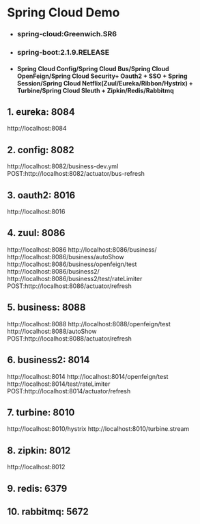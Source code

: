 # Spring Cloud Demo
- ### spring-cloud:Greenwich.SR6
- ### spring-boot:2.1.9.RELEASE
- #### Spring Cloud Config/Spring Cloud Bus/Spring Cloud OpenFeign/Spring Cloud Security+ Oauth2 + SSO + Spring Session/Spring Cloud Netflix(Zuul/Eureka/Ribbon/Hystrix) + Turbine/Spring Cloud Sleuth + Zipkin/Redis/Rabbitmq

## 1. eureka:      8084
http://localhost:8084

## 2. config:      8082
http://localhost:8082/business-dev.yml
POST:http://localhost:8082/actuator/bus-refresh

## 3. oauth2:      8016   
http://localhost:8016

## 4. zuul:     8086
http://localhost:8086
http://localhost:8086/business/
http://localhost:8086/business/autoShow
http://localhost:8086/business/openfeign/test
http://localhost:8086/business2/
http://localhost:8086/business2/test/rateLimiter
POST:http://localhost:8086/actuator/refresh

## 5. business:    8088
http://localhost:8088
http://localhost:8088/openfeign/test
http://localhost:8088/autoShow
POST:http://localhost:8088/actuator/refresh

## 6. business2:   8014
http://localhost:8014
http://localhost:8014/openfeign/test
http://localhost:8014/test/rateLimiter
POST:http://localhost:8014/actuator/refresh

## 7. turbine:     8010
http://localhost:8010/hystrix
http://localhost:8010/turbine.stream

## 8. zipkin:         8012
http://localhost:8012

## 9. redis:         6379

## 10. rabbitmq:         5672
